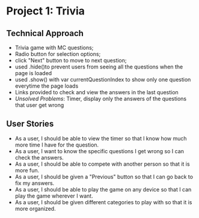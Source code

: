 # Project 1: Trivia

## Technical Approach

- Trivia game with MC questions;
- Radio button for selection options;
- click "Next" button to move to next question;
- used .hide()to prevent users from seeing all the questions when the page is loaded
- used .show() with var currentQuestionIndex to show only one question everytime the page loads
- Links provided to check and view the answers in the last question
- *Unsolved Problems*: Timer, display only the answers of the questions that user get wrong

## User Stories

- As a user, I should be able to view the timer so that I know how much more time I have for the question.
- As a user, I want to know the specific questions I get wrong so I can check the answers.
- As a user, I should be able to compete with another person so that it is more fun.
- As a user, I should be given a "Previous" button so that I can go back to fix my answers.
- As a user, I should be able to play the game on any device so that I can play the game wherever I want.
- As a user, I should be given different categories to play with so that it is more organized.
